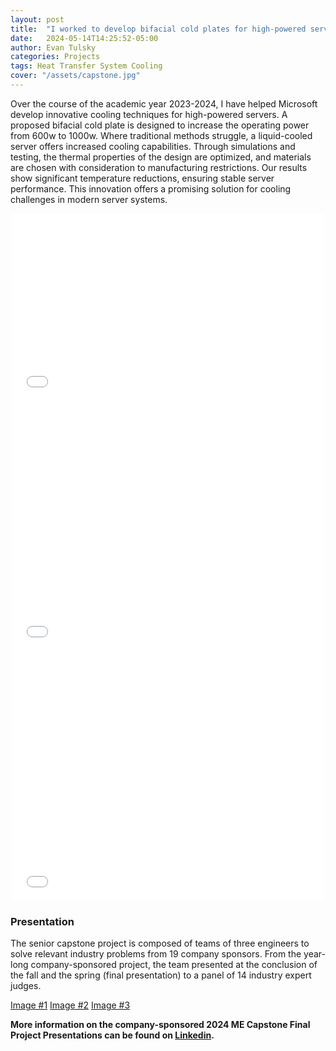 ```yaml
---
layout: post
title:  "I worked to develop bifacial cold plates for high-powered servers with Microsoft"
date:   2024-05-14T14:25:52-05:00
author: Evan Tulsky
categories: Projects
tags: Heat Transfer System Cooling
cover: "/assets/capstone.jpg"
---
```

 
Over the course of the academic year 2023-2024, I have helped Microsoft develop innovative cooling techniques for high-powered servers. A proposed bifacial cold plate is designed to increase the operating power from 600w to 1000w. Where traditional methods struggle, a liquid-cooled server offers increased cooling capabilities. Through simulations and testing, the thermal properties of the design are optimized, and materials are chosen with consideration to manufacturing restrictions. Our results show significant temperature reductions, ensuring stable server performance. This innovation offers a promising solution for cooling challenges in modern server systems.

<p align="center">
<embed src="/assets/files/Microsoft Final Poster.pdf" width="500" height="300" type='application/pdf'/>
<embed src="/assets/files/Bifacial Cold plates for High Powered Servers Final Report.pdf" width="500" height="400" type='application/pdf'/>
<embed src="/assets/files/FinalPresentation_Spring.pdf" width="500" height="400" type='application/pdf'/>
</p>

### Presentation
The senior capstone project is composed of teams of three engineers to solve relevant industry problems from 19 company sponsors. From the year-long company-sponsored project, the team presented at the conclusion of the fall and the spring (final presentation) to a panel of 14 industry expert judges.

<a href="/assets/capstone.jpg" data-lightbox="capstone" data-title="2024 ME Capstone">Image #1</a>
<a href="/assets/posterpresentation_microsoft.jpg" data-lightbox="capstone" data-title="Spring Term Poster Presentation">Image #2</a>
<a href="/assets/fallpresentation_microsoft.jpg" data-lightbox="capstone" data-title="Fall Term Presentation">Image #3</a>



**More information on the company-sponsored 2024 ME Capstone Final Project Presentations can be found on [Linkedin](https://www.linkedin.com/feed/update/urn:li:activity:7191762558649851904/).**
